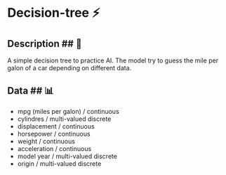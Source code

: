 # Decision-tree :zap:
 
## Description ## :book:


A simple decision tree to practice AI. The model try to guess the mile per galon of a car depending on different data. 


## Data ## :bar_chart:

* mpg (miles per galon) / continuous
* cylindres / multi-valued discrete
* displacement / continuous
* horsepower / continuous
* weight / continuous
* acceleration / continuous
* model year / multi-valued discrete
* origin / multi-valued discrete
              
